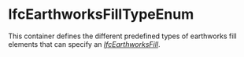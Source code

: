 IfcEarthworksFillTypeEnum
=========================
This container defines the different predefined types of earthworks fill
elements that can specify an
[_IfcEarthworksFill_]($element://{04D59E49-786C-4558-8F2F-4AC00545AE17}).  


